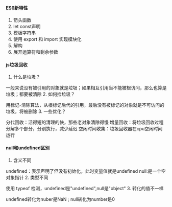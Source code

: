 
#### ES6新特性
1. 箭头函数
2. let const声明
3. 模板字符串
4. 使用  export 和 import 实现模块化
5. 解构
6. 展开运算符和剩余参数


#### js垃圾回收
1. 什么是垃圾？

一般来说没有被引用的对象就是垃圾；如果相互引用当不能被根访问，那么也算是垃圾；都要被清除
2. 如何捡垃圾？

用标记-清除算法，从根标记后代的引用，最后没有被标记的对象就是不可访问的垃圾，将被删除
3. 一些优化？

分代回收：活得短的清理的快，那些老对象清除得慢
增量回收：将垃圾回收过程分解多个部分，分别执行，减少延迟
空闲时间收集：垃圾回收器在cpu空闲时间运行

#### null和undefined区别
1. 含义不同

undefined：表示声明了但没有初始化，此时变量值就是undefined
null:是一个空对象指针
2. 类型不同

使用 typeof 检测，undefined是"undefined",null是"object"
3. 转化的值不一样

undefined转化为nuber是NaN ; null转化为number是0